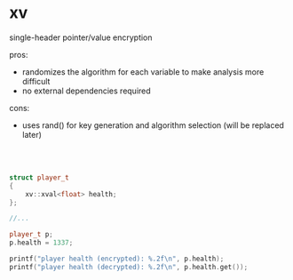 # xv
single-header pointer/value encryption

pros:
- randomizes the algorithm for each variable to make analysis more difficult
- no external dependencies required

cons:
- uses rand() for key generation and algorithm selection (will be replaced later)
</br>
</br>

```cpp
struct player_t
{
    xv::xval<float> health;
};

//...

player_t p;
p.health = 1337;

printf("player health (encrypted): %.2f\n", p.health);
printf("player health (decrypted): %.2f\n", p.health.get());
```
